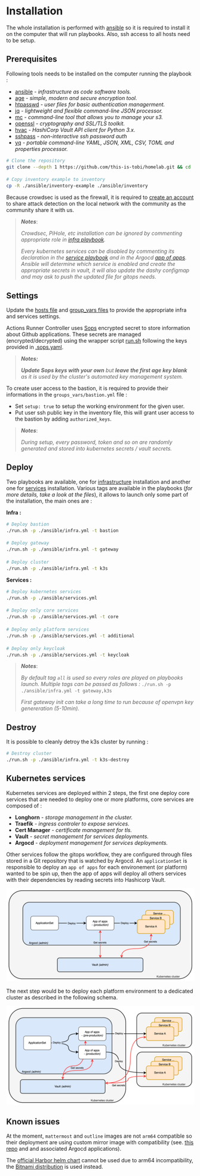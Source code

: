 # Installation

The whole installation is performed with [ansible](https://www.ansible.com/) so it is required to install it on the computer that will run playbooks. Also, ssh access to all hosts need to be setup.

## Prerequisites

Following tools needs to be installed on the computer running the playbook :
- [ansible](https://ansible.com) *- infrastructure as code software tools.*
- [age](https://github.com/FiloSottile/age) *- simple, modern and secure encryption tool.*
- [htpasswd](https://httpd.apache.org/docs/2.4/en/programs/htpasswd.html) *- user files for basic authentication managerment.*
- [jq](https://jqlang.github.io/jq/) *- lightweight and flexible command-line JSON processor.*
- [mc](https://min.io/docs/minio/linux/reference/minio-mc.html) *- command-line tool that allows you to manage your s3.*
- [openssl](https://www.openssl.org/) *- cryptography and SSL/TLS toolkit.*
- [hvac](https://hvac.readthedocs.io/en/stable/overview.html) *- HashiCorp Vault API client for Python 3.x.*
- [sshpass](https://sourceforge.net/projects/sshpass) *- non-interactive ssh password auth*
- [yq](https://github.com/mikefarah/yq) *- portable command-line YAML, JSON, XML, CSV, TOML and properties processor.*

```sh
# Clone the repository
git clone --depth 1 https://github.com/this-is-tobi/homelab.git && cd ./homelab && rm -rf ./.git

# Copy inventory example to inventory
cp -R ./ansible/inventory-example ./ansible/inventory
```

Because crowdsec is used as the firewall, it is required to [create an account](https://app.crowdsec.net/) to share attack detection on the local network with the community as the community share it with us.

> __*Notes*__:
>
> *Crowdsec, PiHole, etc installation can be ignored by commenting appropriate role in [infra playbook](../ansible/infra.yml).*
>
> *Every kubernetes services can be disabled by commenting its declaration in the [service playbook](../ansible/services.yml) and in the Argocd [app of apps](../argocd/envs/production/application.yaml). Ansible will determine which service is enabled and create the appropriate secrets in vault, it will also update the dashy configmap and may ask to push the updated file for gitops needs.*


## Settings

Update the [hosts file](../ansible/inventory-example/hosts.yml) and [group_vars files](../ansible/inventory-example/group_vars/) to provide the appropriate infra and services settings.

Actions Runner Controller uses [Sops](https://github.com/getsops/sops) encrypted secret to store information about Github applications. These secrets are managed (encrypted/decrypted) using the wrapper script [run.sh](../run.sh) following the keys provided in [.sops.yaml](../.sops.yaml).

> *__Notes:__*
>
> *__Update Sops keys with your own__ but __leave the first age key blank__ as it is used by the cluster's automated key management system.*


To create user access to the bastion, it is required to provide their informations in the `groups_vars/bastion.yml` file :
- Set `setup: true` to setup the working environment for the given user.
- Put user ssh public key in the inventory file, this will grant user access to the bastion by adding `authorized_keys`.

> __*Notes*__:
>
> *During setup, every password, token and so on are randomly generated and stored into kubernetes secrets / vault secrets.*

## Deploy

Two playbooks are available, one for [infrastructure](../ansible/infra.yml) installation and another one for [services](../ansible/services.yml) installation.
Various tags are available in the playbooks (*for more details, take a look at the files*), it allows to launch only some part of the installation, the main ones are :

__Infra :__
```sh
# Deploy bastion
./run.sh -p ./ansible/infra.yml -t bastion

# Deploy gateway
./run.sh -p ./ansible/infra.yml -t gateway

# Deploy cluster
./run.sh -p ./ansible/infra.yml -t k3s
```

__Services :__

```sh
# Deploy kubernetes services
./run.sh -p ./ansible/services.yml

# Deploy only core services
./run.sh -p ./ansible/services.yml -t core

# Deploy only platform services
./run.sh -p ./ansible/services.yml -t additional

# Deploy only keycloak
./run.sh -p ./ansible/services.yml -t keycloak
```

> __*Notes*__:
>
> *By default tag `all` is used so every roles are played on playbooks launch.*
> *Multiple tags can be passed as follows :* `./run.sh -p ./ansible/infra.yml -t gateway,k3s`
>
> *First gateway init can take a long time to run because of openvpn key genereration (5-10min).*

## Destroy

It is possible to cleanly detroy the k3s cluster by running :

```sh
# Destroy cluster
./run.sh -p ./ansible/infra.yml -t k3s-destroy
```

## Kubernetes services

Kubernetes services are deployed within 2 steps, the first one deploy core services that are needed to deploy one or more platforms, core services are composed of :
- __Longhorn__ *- storage management in the cluster.*
- __Traefik__ *- ingress controler to expose services.*
- __Cert Manager__ *- certificate management for tls.*
- __Vault__ *- secret management for services deployments.*
- __Argocd__ *- deployment management for services deployments.*

Other services follow the gitops workflow, they are configured through files stored in a Git repository that is watched by Argocd.
An `applicationSet` is responsible to deploy an `app of apps` for each environement (or platform) wanted to be spin up, then the app of apps will deploy all others services with their dependencies by reading secrets into Hashicorp Vault.

![gitops-01](images/gitops-01.drawio.png)

The next step would be to deploy each platform environment to a dedicated cluster as described in the following schema.

![gitops-02](images/gitops-02.drawio.png)

## Known issues

At the moment, `mattermost` and `outline` images are not `arm64` compatible so their deployment are using custom mirror image with compatibility (see. [this repo](https://github.com/this-is-tobi/multiarch-mirror) and and associated Argocd applications).

The [official Harbor helm chart](https://artifacthub.io/packages/helm/harbor/harbor) cannot be used due to arm64 incompatibility, the [Bitnami distribution](https://artifacthub.io/packages/helm/bitnami/harbor) is used instead.
